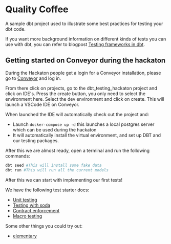 # Quality Coffee

A sample dbt project used to illustrate some best practices for testing your dbt code.

If you want more background information on different kinds of tests you can use with dbt,
you can refer to blogpost [Testing frameworks in dbt](https://medium.com/datamindedbe/testing-frameworks-in-dbt-3fa8933a5807).


## Getting started on Conveyor during the hackaton

During the Hackaton people get a login for a Conveyor installation, please go to [Conveyor](https://app.conveyordata.com) and log in.

From there click on projects, go to the dbt_testing_hackaton project and click on IDE's. Press the create button, you only need to select the environment here.
Select the dev environment and click on create. This will launch a VSCode IDE on Conveyor.

When launched the IDE will automatically check out the project and:
- Launch `docker-compose up -d` this launches a local postgres server which can be used during the hackaton
- It will automatically install the virtual environment, and set up DBT and our testing packages.

After this we are almost ready, open a terminal and run the following commands:
```bash
dbt seed #This will install some fake data
dbt run #This will run all the current models
```

After this we can start with implementing our first tests!

We have the following test starter docs:
- [Unit testing](./docs/unit-testing.md)
- [Testing with soda](./docs/soda.md)
- [Contract enforcement](./docs/enforcing-contracts.md)
- [Macro testing](./docs/macro-testing.md)


Some other things you could try out:
- [elementary](https://github.com/elementary-data/elementary)
